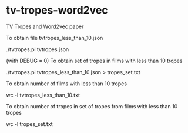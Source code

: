 # tv-tropes-word2vec
TV Tropes and Word2vec paper

To obtain file tvtropes_less_than_10.json

./tvtropes.pl tvtropes.json

(with DEBUG = 0) To obtain set of tropes in films with less than 10 tropes

./tvtropes.pl tvtropes_less_than_10.json > tropes_set.txt

To obtain number of films with less than 10 tropes

wc -l tvtropes_less_than_10.txt

To obtain number of tropes in set of tropes from films with less than 10 tropes

wc -l tropes_set.txt
